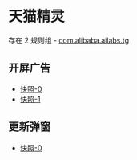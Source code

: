 # 天猫精灵

存在 2 规则组 - [com.alibaba.ailabs.tg](/src/apps/com.alibaba.ailabs.tg.ts)

## 开屏广告

- [快照-0](https://i.gkd.li/import/12814080)
- [快照-1](https://i.gkd.li/import/12819744)

## 更新弹窗

- [快照-0](https://i.gkd.li/import/13296332)
